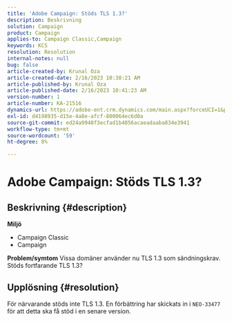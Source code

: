 ```yaml
---
title: 'Adobe Campaign: Stöds TLS 1.3?'
description: Beskrivning
solution: Campaign
product: Campaign
applies-to: Campaign Classic,Campaign
keywords: KCS
resolution: Resolution
internal-notes: null
bug: false
article-created-by: Krunal Oza
article-created-date: 2/16/2023 10:38:21 AM
article-published-by: Krunal Oza
article-published-date: 2/16/2023 10:41:23 AM
version-number: 1
article-number: KA-21516
dynamics-url: https://adobe-ent.crm.dynamics.com/main.aspx?forceUCI=1&pagetype=entityrecord&etn=knowledgearticle&id=12b1b402-e6ad-ed11-aad1-6045bd006793
exl-id: d4198935-d15e-4a8e-afcf-800064ec6d0a
source-git-commit: ed24a9948f3ecfad1b4856acaeadaaba834e3941
workflow-type: tm+mt
source-wordcount: '59'
ht-degree: 8%

---
```


# Adobe Campaign: Stöds TLS 1.3?

## Beskrivning {#description}

<b>Miljö</b>
- Campaign Classic
- Campaign



<b>Problem/symtom</b>
Vissa domäner använder nu TLS 1.3 som sändningskrav. Stöds fortfarande TLS 1.3?


## Upplösning {#resolution}


För närvarande stöds inte TLS 1.3. En förbättring har skickats in i `NEO-33477` för att detta ska få stöd i en senare version.
